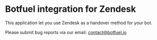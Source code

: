 # Botfuel integration for Zendesk

This application let you use Zendesk as a handover method for your bot.

Please submit bug reports via our email: contact@botfuel.io
